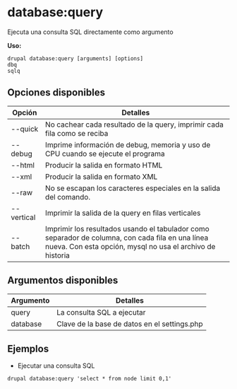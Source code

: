 # database:query
Ejecuta una consulta SQL directamente como argumento

**Uso:**
```
drupal database:query [arguments] [options]
dbq
sqlq
```

## Opciones disponibles
Opción | Detalles
-------|-------------
--quick | No cachear cada resultado de la query, imprimir cada fila como se reciba
--debug | Imprime información de debug, memoria y uso de CPU cuando se ejecute el programa
--html | Producir la salida en formato HTML
--xml | Producir la salida en formato XML
--raw | No se escapan los caracteres especiales en la salida del comando.
--vertical | Imprimir la salida de la query en filas verticales
--batch | Imprimir los resultados usando el tabulador como separador de columna, con cada fila en una línea nueva. Con esta opción, mysql no usa el archivo de historia

## Argumentos disponibles
Argumento | Detalles
---------|-------------
query | La consulta SQL a ejecutar
database | Clave de la base de datos en el settings.php

## Ejemplos
* Ejecutar una consulta SQL
```
drupal database:query 'select * from node limit 0,1'
```
